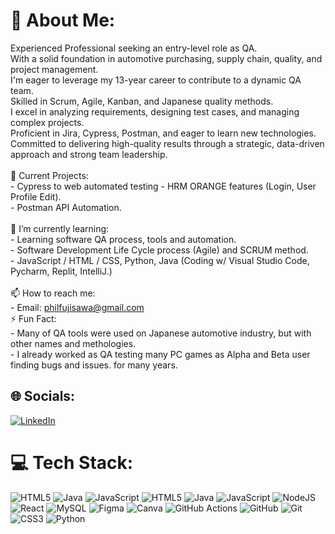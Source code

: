 # 💫 About Me:
Experienced Professional seeking an entry-level role as QA. <br>With a solid foundation in automotive purchasing, supply chain, quality, and project management.<br>I'm eager to leverage my 13-year career to contribute to a dynamic QA team.<br>Skilled in Scrum, Agile, Kanban, and Japanese quality methods.<br>I excel in analyzing requirements, designing test cases, and managing complex projects.<br>Proficient in Jira, Cypress, Postman, and eager to learn new technologies.<br>Committed to delivering high-quality results through a strategic, data-driven approach and strong team leadership.<br><br>🔭 Current Projects:<br>    - Cypress to web automated testing - HRM ORANGE features (Login, User Profile Edit).<br>    - Postman API Automation.<br><br>🌱 I’m currently learning:<br>    - Learning software QA process, tools and automation.<br>    - Software Development Life Cycle process (Agile) and SCRUM method.<br>    - JavaScript / HTML / CSS, Python, Java (Coding w/ Visual Studio Code, Pycharm, Replit, IntelliJ.)<br>  <br>📫 How to reach me:<br>    - Email: philfujisawa@gmail.com<br>⚡ Fun Fact:<br>    - Many of QA tools were used on Japanese automotive industry, but with other names and methologies.<br>    - I already worked as QA testing many PC games as Alpha and Beta user finding bugs and issues. for many years.


## 🌐 Socials:
[![LinkedIn](https://img.shields.io/badge/LinkedIn-%230077B5.svg?logo=linkedin&logoColor=white)](https://linkedin.com/in/philippefujisawa/) 

# 💻 Tech Stack:
![HTML5](https://img.shields.io/badge/html5-%23E34F26.svg?style=for-the-badge&logo=html5&logoColor=white) ![Java](https://img.shields.io/badge/java-%23ED8B00.svg?style=for-the-badge&logo=openjdk&logoColor=white) ![JavaScript](https://img.shields.io/badge/javascript-%23323330.svg?style=for-the-badge&logo=javascript&logoColor=%23F7DF1E) ![HTML5](https://img.shields.io/badge/html5-%23E34F26.svg?style=for-the-badge&logo=html5&logoColor=white) ![Java](https://img.shields.io/badge/java-%23ED8B00.svg?style=for-the-badge&logo=openjdk&logoColor=white) ![JavaScript](https://img.shields.io/badge/javascript-%23323330.svg?style=for-the-badge&logo=javascript&logoColor=%23F7DF1E) ![NodeJS](https://img.shields.io/badge/node.js-6DA55F?style=for-the-badge&logo=node.js&logoColor=white) ![React](https://img.shields.io/badge/react-%2320232a.svg?style=for-the-badge&logo=react&logoColor=%2361DAFB) ![MySQL](https://img.shields.io/badge/mysql-4479A1.svg?style=for-the-badge&logo=mysql&logoColor=white) ![Figma](https://img.shields.io/badge/figma-%23F24E1E.svg?style=for-the-badge&logo=figma&logoColor=white) ![Canva](https://img.shields.io/badge/Canva-%2300C4CC.svg?style=for-the-badge&logo=Canva&logoColor=white) ![GitHub Actions](https://img.shields.io/badge/github%20actions-%232671E5.svg?style=for-the-badge&logo=githubactions&logoColor=white) ![GitHub](https://img.shields.io/badge/github-%23121011.svg?style=for-the-badge&logo=github&logoColor=white) ![Git](https://img.shields.io/badge/git-%23F05033.svg?style=for-the-badge&logo=git&logoColor=white) ![CSS3](https://img.shields.io/badge/css3-%231572B6.svg?style=for-the-badge&logo=css3&logoColor=white) ![Python](https://img.shields.io/badge/python-3670A0?style=for-the-badge&logo=python&logoColor=ffdd54)
